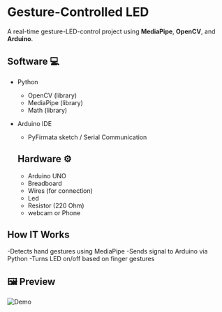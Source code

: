 # Gesture-Controlled LED
A real-time gesture-LED-control project using **MediaPipe**, **OpenCV**, and **Arduino**.

## Software 💻
- Python
  - OpenCV (library)
  - MediaPipe (library)
  - Math (library)
- Arduino IDE
  - PyFirmata sketch / Serial Communication

  ## Hardware ⚙️
  -  Arduino UNO
  -  Breadboard
  -  Wires (for connection)
  -  Led
  -  Resistor (220 Ohm)
  -  webcam or Phone

    

## How IT Works
-Detects hand gestures using MediaPipe
-Sends signal to Arduino via Python
-Turns LED on/off based on finger gestures

## 🖼️ Preview
![Demo](demo.gif)


  
